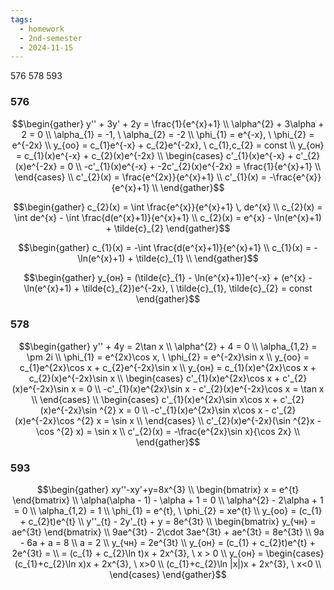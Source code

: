 ```yaml
---
tags:
  - homework
  - 2nd-semester
  - 2024-11-15
---
```


576 578 593
### 576

$$\begin{gather}
y'' + 3y' + 2y = \frac{1}{e^{x}+1} \\
\alpha^{2} + 3\alpha + 2 = 0 \\
\alpha_{1} = -1, \ \alpha_{2} = -2 \\
\phi_{1} = e^{-x}, \ \phi_{2} = e^{-2x} \\
y_{оо} = c_{1}e^{-x} + c_{2}e^{-2x}, \ c_{1},c_{2} = const \\
y_{он} = c_{1}(x)e^{-x} + c_{2}(x)e^{-2x} \\
\begin{cases}
c'_{1}(x)e^{-x} + c'_{2}(x)e^{-2x} = 0 \\
-c'_{1}(x)e^{-x} + -2c'_{2}(x)e^{-2x} = \frac{1}{e^{x}+1} \\
\end{cases} \\
c'_{2}(x) = \frac{e^{2x}}{e^{x}+1} \\
c'_{1}(x) = -\frac{e^{x}}{e^{x}+1} \\
\end{gather}$$

$$\begin{gather}
c_{2}(x) = \int \frac{e^{x}}{e^{x}+1} \, de^{x} \\
c_{2}(x) = \int de^{x} - \int \frac{d(e^{x}+1)}{e^{x}+1} \\
c_{2}(x) = e^{x} - \ln(e^{x}+1) + \tilde{c}_{2}
\end{gather}$$

$$\begin{gather}
c_{1}(x) = -\int \frac{d(e^{x}+1)}{e^{x}+1} \\
c_{1}(x) = - \ln(e^{x}+1) + \tilde{c}_{1} \\
\end{gather}$$

$$\begin{gather}
y_{он} = (\tilde{c}_{1} - \ln(e^{x}+1))e^{-x} + (e^{x} - \ln(e^{x}+1) + \tilde{c}_{2})e^{-2x}, \ \tilde{c}_{1}, \tilde{c}_{2} = const
\end{gather}$$

### 578

$$\begin{gather}
y'' + 4y = 2\tan x \\
\alpha^{2} + 4 = 0 \\
\alpha_{1,2} = \pm 2i \\
\phi_{1} = e^{2x}\cos x, \ \phi_{2} = e^{-2x}\sin x \\
y_{оо} = c_{1}e^{2x}\cos x + c_{2}e^{-2x}\sin x \\
y_{он} = c_{1}(x)e^{2x}\cos x + c_{2}(x)e^{-2x}\sin x \\
\begin{cases}
c'_{1}(x)e^{2x}\cos x + c'_{2}(x)e^{-2x}\sin x = 0 \\
-c'_{1}(x)e^{2x}\sin x - c'_{2}(x)e^{-2x}\cos x = \tan x \\
\end{cases} \\
\begin{cases}
c'_{1}(x)e^{2x}\sin x\cos x + c'_{2}(x)e^{-2x}\sin ^{2} x = 0 \\
-c'_{1}(x)e^{2x}\sin x\cos x - c'_{2}(x)e^{-2x}\cos ^{2} x = \sin x \\
\end{cases} \\
c'_{2}(x)e^{-2x}(\sin ^{2}x - \cos ^{2} x) = \sin x \\
c'_{2}(x) = -\frac{e^{2x}\sin x}{\cos 2x} \\
\end{gather}$$

### 593

$$\begin{gather}
xy''-xy'+y=8x^{3} \\
\begin{bmatrix}
x = e^{t}
\end{bmatrix} \\
\alpha(\alpha - 1) - \alpha + 1 = 0 \\
\alpha^{2} - 2\alpha + 1 = 0 \\
\alpha_{1,2} = 1 \\
\phi_{1} = e^{t}, \ \phi_{2} = xe^{t} \\
y_{оо} = (c_{1} + c_{2}t)e^{t} \\
y''_{t} - 2y'_{t} + y = 8e^{3t} \\
\begin{bmatrix}
y_{чн} = ae^{3t}
\end{bmatrix} \\
9ae^{3t} - 2\cdot 3ae^{3t} + ae^{3t} = 8e^{3t} \\
9a - 6a + a = 8 \\
a = 2 \\
y_{чн} = 2e^{3t} \\
y_{он} = (c_{1} + c_{2}t)e^{t}  + 2e^{3t} = \\
= (c_{1} + c_{2}\ln t)x + 2x^{3}, \ x > 0 \\
y_{он} = \begin{cases}
(c_{1}+c_{2}\ln x)x + 2x^{3}, \ x>0 \\
(c_{1}+c_{2}\ln |x|)x + 2x^{3}, \ x<0 \\
\end{cases}
\end{gather}$$